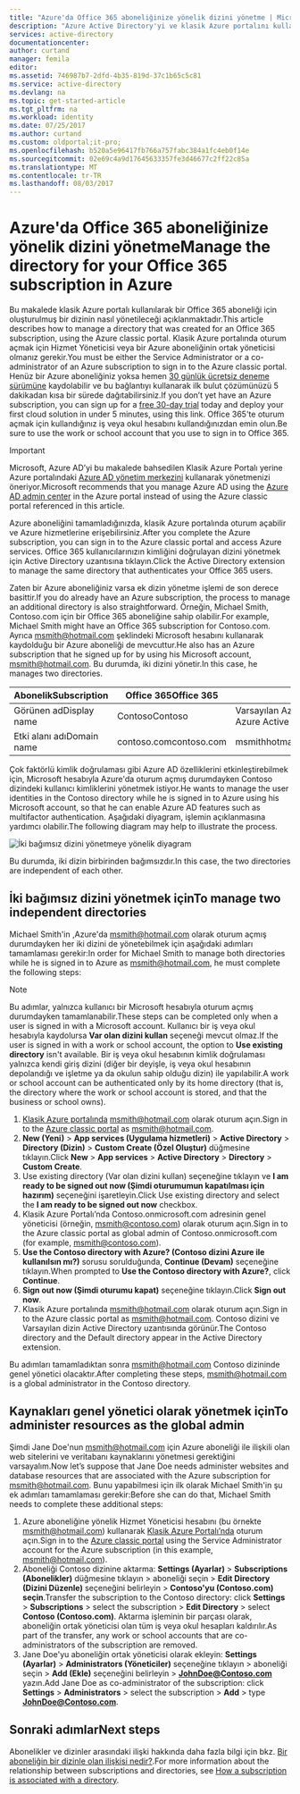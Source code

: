 ```yaml
---
title: "Azure'da Office 365 aboneliğinize yönelik dizini yönetme | Microsoft Docs"
description: "Azure Active Directory'yi ve klasik Azure portalını kullanarak bir Office 365 aboneliği dizinini yönetme"
services: active-directory
documentationcenter: 
author: curtand
manager: femila
editor: 
ms.assetid: 746987b7-2dfd-4b35-819d-37c1b65c5c81
ms.service: active-directory
ms.devlang: na
ms.topic: get-started-article
ms.tgt_pltfrm: na
ms.workload: identity
ms.date: 07/25/2017
ms.author: curtand
ms.custom: oldportal;it-pro;
ms.openlocfilehash: b520a5e96417fb766a757fabc384a1fc4eb0f14e
ms.sourcegitcommit: 02e69c4a9d17645633357fe3d46677c2ff22c85a
ms.translationtype: MT
ms.contentlocale: tr-TR
ms.lasthandoff: 08/03/2017
---
```

# <a name="manage-the-directory-for-your-office-365-subscription-in-azure"></a><span data-ttu-id="ae9fb-103">Azure'da Office 365 aboneliğinize yönelik dizini yönetme</span><span class="sxs-lookup"><span data-stu-id="ae9fb-103">Manage the directory for your Office 365 subscription in Azure</span></span>
<span data-ttu-id="ae9fb-104">Bu makalede klasik Azure portalı kullanılarak bir Office 365 aboneliği için oluşturulmuş bir dizinin nasıl yönetileceği açıklanmaktadır.</span><span class="sxs-lookup"><span data-stu-id="ae9fb-104">This article describes how to manage a directory that was created for an Office 365 subscription, using the Azure classic portal.</span></span> <span data-ttu-id="ae9fb-105">Klasik Azure portalında oturum açmak için Hizmet Yöneticisi veya bir Azure aboneliğinin ortak yöneticisi olmanız gerekir.</span><span class="sxs-lookup"><span data-stu-id="ae9fb-105">You must be either the Service Administrator or a co-administrator of an Azure subscription to sign in to the Azure classic portal.</span></span> <span data-ttu-id="ae9fb-106">Henüz bir Azure aboneliğiniz yoksa hemen [30 günlük ücretsiz deneme sürümüne](https://azure.microsoft.com/trial/get-started-active-directory/) kaydolabilir ve bu bağlantıyı kullanarak ilk bulut çözümünüzü 5 dakikadan kısa bir sürede dağıtabilirsiniz.</span><span class="sxs-lookup"><span data-stu-id="ae9fb-106">If you don’t yet have an Azure subscription, you can sign up for a [free 30-day trial](https://azure.microsoft.com/trial/get-started-active-directory/) today and deploy your first cloud solution in under 5 minutes, using this link.</span></span> <span data-ttu-id="ae9fb-107">Office 365'te oturum açmak için kullandığınız iş veya okul hesabını kullandığınızdan emin olun.</span><span class="sxs-lookup"><span data-stu-id="ae9fb-107">Be sure to use the work or school account that you use to sign in to Office 365.</span></span>

> [!IMPORTANT]
> <span data-ttu-id="ae9fb-108">Microsoft, Azure AD’yi bu makalede bahsedilen Klasik Azure Portalı yerine Azure portalındaki [Azure AD yönetim merkezini](https://aad.portal.azure.com) kullanarak yönetmenizi öneriyor.</span><span class="sxs-lookup"><span data-stu-id="ae9fb-108">Microsoft recommends that you manage Azure AD using the [Azure AD admin center](https://aad.portal.azure.com) in the Azure portal instead of using the Azure classic portal referenced in this article.</span></span>

<span data-ttu-id="ae9fb-109">Azure aboneliğini tamamladığınızda, klasik Azure portalında oturum açabilir ve Azure hizmetlerine erişebilirsiniz.</span><span class="sxs-lookup"><span data-stu-id="ae9fb-109">After you complete the Azure subscription, you can sign in to the Azure classic portal and access Azure services.</span></span> <span data-ttu-id="ae9fb-110">Office 365 kullanıcılarınızın kimliğini doğrulayan dizini yönetmek için Active Directory uzantısına tıklayın.</span><span class="sxs-lookup"><span data-stu-id="ae9fb-110">Click the Active Directory extension to manage the same directory that authenticates your Office 365 users.</span></span>

<span data-ttu-id="ae9fb-111">Zaten bir Azure aboneliğiniz varsa ek dizin yönetme işlemi de son derece basittir.</span><span class="sxs-lookup"><span data-stu-id="ae9fb-111">If you do already have an Azure subscription, the process to manage an additional directory is also straightforward.</span></span> <span data-ttu-id="ae9fb-112">Örneğin, Michael Smith, Contoso.com için bir Office 365 aboneliğine sahip olabilir.</span><span class="sxs-lookup"><span data-stu-id="ae9fb-112">For example, Michael Smith might have an Office 365 subscription for Contoso.com.</span></span> <span data-ttu-id="ae9fb-113">Ayrıca msmith@hotmail.com şeklindeki Microsoft hesabını kullanarak kaydolduğu bir Azure aboneliği de mevcuttur.</span><span class="sxs-lookup"><span data-stu-id="ae9fb-113">He also has an Azure subscription that he signed up for by using his Microsoft account, msmith@hotmail.com.</span></span> <span data-ttu-id="ae9fb-114">Bu durumda, iki dizini yönetir.</span><span class="sxs-lookup"><span data-stu-id="ae9fb-114">In this case, he manages two directories.</span></span>

| <span data-ttu-id="ae9fb-115">Abonelik</span><span class="sxs-lookup"><span data-stu-id="ae9fb-115">Subscription</span></span> | <span data-ttu-id="ae9fb-116">Office 365</span><span class="sxs-lookup"><span data-stu-id="ae9fb-116">Office 365</span></span> | <span data-ttu-id="ae9fb-117">Azure</span><span class="sxs-lookup"><span data-stu-id="ae9fb-117">Azure</span></span> |
| --- | --- | --- |
|   <span data-ttu-id="ae9fb-118">Görünen ad</span><span class="sxs-lookup"><span data-stu-id="ae9fb-118">Display name</span></span> |<span data-ttu-id="ae9fb-119">Contoso</span><span class="sxs-lookup"><span data-stu-id="ae9fb-119">Contoso</span></span> |<span data-ttu-id="ae9fb-120">Varsayılan Azure Active Directory (Azure AD) dizini</span><span class="sxs-lookup"><span data-stu-id="ae9fb-120">Default Azure Active Directory (Azure AD) directory</span></span> |
|   <span data-ttu-id="ae9fb-121">Etki alanı adı</span><span class="sxs-lookup"><span data-stu-id="ae9fb-121">Domain name</span></span> |<span data-ttu-id="ae9fb-122">contoso.com</span><span class="sxs-lookup"><span data-stu-id="ae9fb-122">contoso.com</span></span> |<span data-ttu-id="ae9fb-123">msmithhotmail.onmicrosoft.com</span><span class="sxs-lookup"><span data-stu-id="ae9fb-123">msmithhotmail.onmicrosoft.com</span></span> |

<span data-ttu-id="ae9fb-124">Çok faktörlü kimlik doğrulaması gibi Azure AD özelliklerini etkinleştirebilmek için, Microsoft hesabıyla Azure'da oturum açmış durumdayken Contoso dizindeki kullanıcı kimliklerini yönetmek istiyor.</span><span class="sxs-lookup"><span data-stu-id="ae9fb-124">He wants to manage the user identities in the Contoso directory while he is signed in to Azure using his Microsoft account, so that he can enable Azure AD features such as multifactor authentication.</span></span> <span data-ttu-id="ae9fb-125">Aşağıdaki diyagram, işlemin açıklanmasına yardımcı olabilir.</span><span class="sxs-lookup"><span data-stu-id="ae9fb-125">The following diagram may help to illustrate the process.</span></span>

![İki bağımsız dizini yönetmeye yönelik diyagram](./media/active-directory-manage-o365-subscription/AAD_O365_03.png)

<span data-ttu-id="ae9fb-127">Bu durumda, iki dizin birbirinden bağımsızdır.</span><span class="sxs-lookup"><span data-stu-id="ae9fb-127">In this case, the two directories are independent of each other.</span></span>

## <a name="to-manage-two-independent-directories"></a><span data-ttu-id="ae9fb-128">İki bağımsız dizini yönetmek için</span><span class="sxs-lookup"><span data-stu-id="ae9fb-128">To manage two independent directories</span></span>
<span data-ttu-id="ae9fb-129">Michael Smith'in ,Azure'da msmith@hotmail.com olarak oturum açmış durumdayken her iki dizini de yönetebilmek için aşağıdaki adımları tamamlaması gerekir:</span><span class="sxs-lookup"><span data-stu-id="ae9fb-129">In order for Michael Smith to manage both directories while he is signed in to Azure as msmith@hotmail.com, he must complete the following steps:</span></span>

> [!NOTE]
> <span data-ttu-id="ae9fb-130">Bu adımlar, yalnızca kullanıcı bir Microsoft hesabıyla oturum açmış durumdayken tamamlanabilir.</span><span class="sxs-lookup"><span data-stu-id="ae9fb-130">These steps can be completed only when a user is signed in with a Microsoft account.</span></span> <span data-ttu-id="ae9fb-131">Kullanıcı bir iş veya okul hesabıyla kaydolursa **Var olan dizini kullan** seçeneği mevcut olmaz.</span><span class="sxs-lookup"><span data-stu-id="ae9fb-131">If the user is signed in with a work or school account, the option to **Use existing directory** isn't available.</span></span> <span data-ttu-id="ae9fb-132">Bir iş veya okul hesabının kimlik doğrulaması yalnızca kendi giriş dizini (diğer bir deyişle, iş veya okul hesabının depolandığı ve işletme ya da okulun sahip olduğu dizin) ile yapılabilir.</span><span class="sxs-lookup"><span data-stu-id="ae9fb-132">A work or school account can be authenticated only by its home directory (that is, the directory where the work or school account is stored, and that the business or school owns).</span></span>
>
>

1. <span data-ttu-id="ae9fb-133">[Klasik Azure portalında](https://manage.windowsazure.com) msmith@hotmail.com olarak oturum açın.</span><span class="sxs-lookup"><span data-stu-id="ae9fb-133">Sign in to the [Azure classic portal](https://manage.windowsazure.com) as msmith@hotmail.com.</span></span>
2. <span data-ttu-id="ae9fb-134">**New (Yeni)** > **App services (Uygulama hizmetleri)** > **Active Directory** > **Directory (Dizin)** > **Custom Create (Özel Oluştur)** düğmesine tıklayın.</span><span class="sxs-lookup"><span data-stu-id="ae9fb-134">Click **New** > **App services** > **Active Directory** > **Directory** > **Custom Create**.</span></span>
3. <span data-ttu-id="ae9fb-135">Use existing directory (Var olan dizini kullan) seçeneğine tıklayın ve **I am ready to be signed out now (Şimdi oturumumun kapatılması için hazırım)** seçeneğini işaretleyin.</span><span class="sxs-lookup"><span data-stu-id="ae9fb-135">Click Use existing directory and select the **I am ready to be signed out now** checkbox.</span></span>
4. <span data-ttu-id="ae9fb-136">Klasik Azure Portalı’nda Contoso.onmicrosoft.com adresinin genel yöneticisi (örneğin, msmith@contoso.com) olarak oturum açın.</span><span class="sxs-lookup"><span data-stu-id="ae9fb-136">Sign in to the Azure classic portal as global admin of Contoso.onmicrosoft.com (for example, msmith@contoso.com).</span></span>
5. <span data-ttu-id="ae9fb-137">**Use the Contoso directory with Azure? (Contoso dizini Azure ile kullanılsın mı?)** sorusu sorulduğunda, **Continue (Devam)** seçeneğine tıklayın.</span><span class="sxs-lookup"><span data-stu-id="ae9fb-137">When prompted to **Use the Contoso directory with Azure?**, click **Continue**.</span></span>
6. <span data-ttu-id="ae9fb-138">**Sign out now (Şimdi oturumu kapat)** seçeneğine tıklayın.</span><span class="sxs-lookup"><span data-stu-id="ae9fb-138">Click **Sign out now**.</span></span>
7. <span data-ttu-id="ae9fb-139">Klasik Azure portalında msmith@hotmail.com olarak oturum açın.</span><span class="sxs-lookup"><span data-stu-id="ae9fb-139">Sign in to the Azure classic portal as msmith@hotmail.com.</span></span> <span data-ttu-id="ae9fb-140">Contoso dizini ve Varsayılan dizin Active Directory uzantısında görünür.</span><span class="sxs-lookup"><span data-stu-id="ae9fb-140">The Contoso directory and the Default directory appear in the Active Directory extension.</span></span>

<span data-ttu-id="ae9fb-141">Bu adımları tamamladıktan sonra msmith@hotmail.com Contoso dizininde genel yönetici olacaktır.</span><span class="sxs-lookup"><span data-stu-id="ae9fb-141">After completing these steps, msmith@hotmail.com is a global administrator in the Contoso directory.</span></span>

## <a name="to-administer-resources-as-the-global-admin"></a><span data-ttu-id="ae9fb-142">Kaynakları genel yönetici olarak yönetmek için</span><span class="sxs-lookup"><span data-stu-id="ae9fb-142">To administer resources as the global admin</span></span>
<span data-ttu-id="ae9fb-143">Şimdi Jane Doe'nun msmith@hotmail.com için Azure aboneliği ile ilişkili olan web sitelerini ve veritabanı kaynaklarını yönetmesi gerektiğini varsayalım.</span><span class="sxs-lookup"><span data-stu-id="ae9fb-143">Now let’s suppose that Jane Doe needs administer websites and database resources that are associated with the Azure subscription for msmith@hotmail.com.</span></span> <span data-ttu-id="ae9fb-144">Bunu yapabilmesi için ilk olarak Michael Smith'in şu ek adımları tamamlaması gerekir:</span><span class="sxs-lookup"><span data-stu-id="ae9fb-144">Before she can do that, Michael Smith needs to complete these additional steps:</span></span>

1. <span data-ttu-id="ae9fb-145">Azure aboneliğine yönelik Hizmet Yöneticisi hesabını (bu örnekte msmith@hotmail.com) kullanarak [Klasik Azure Portalı’nda](https://manage.windowsazure.com) oturum açın.</span><span class="sxs-lookup"><span data-stu-id="ae9fb-145">Sign in to the [Azure classic portal](https://manage.windowsazure.com) using the Service Administrator account for the Azure subscription (in this example, msmith@hotmail.com).</span></span>
2. <span data-ttu-id="ae9fb-146">Aboneliği Contoso dizinine aktarma: **Settings (Ayarlar)** > **Subscriptions (Abonelikler)** düğmesine tıklayın > aboneliği seçin > **Edit Directory (Dizini Düzenle)** seçeneğini belirleyin > **Contoso'yu (Contoso.com) seçin**.</span><span class="sxs-lookup"><span data-stu-id="ae9fb-146">Transfer the subscription to the Contoso directory: click **Settings** > **Subscriptions** > select the subscription > **Edit Directory** > select **Contoso (Contoso.com)**.</span></span> <span data-ttu-id="ae9fb-147">Aktarma işleminin bir parçası olarak, aboneliğin ortak yöneticisi olan tüm iş veya okul hesapları kaldırılır.</span><span class="sxs-lookup"><span data-stu-id="ae9fb-147">As part of the transfer, any work or school accounts that are co-administrators of the subscription are removed.</span></span>
3. <span data-ttu-id="ae9fb-148">Jane Doe'yu aboneliğin ortak yöneticisi olarak ekleyin: **Settings (Ayarlar)** > **Administrators (Yöneticiler)** seçeneğine tıklayın > aboneliği seçin > **Add (Ekle)** seçeneğini belirleyin > **JohnDoe@Contoso.com** yazın.</span><span class="sxs-lookup"><span data-stu-id="ae9fb-148">Add Jane Doe as co-administrator of the subscription: click **Settings** > **Administrators** > select the subscription > **Add** > type **JohnDoe@Contoso.com**.</span></span>

## <a name="next-steps"></a><span data-ttu-id="ae9fb-149">Sonraki adımlar</span><span class="sxs-lookup"><span data-stu-id="ae9fb-149">Next steps</span></span>
<span data-ttu-id="ae9fb-150">Abonelikler ve dizinler arasındaki ilişki hakkında daha fazla bilgi için bkz. [Bir aboneliğin bir dizinle olan ilişkisi nedir?](active-directory-how-subscriptions-associated-directory.md).</span><span class="sxs-lookup"><span data-stu-id="ae9fb-150">For more information about the relationship between subscriptions and directories, see [How a subscription is associated with a directory](active-directory-how-subscriptions-associated-directory.md).</span></span>
